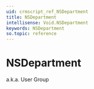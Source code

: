 ```yaml
---
uid: crmscript_ref_NSDepartment
title: NSDepartment
intellisense: Void.NSDepartment
keywords: NSDepartment
so.topic: reference
---
```


# NSDepartment

a.k.a. User Group
